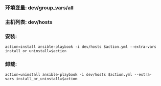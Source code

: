 ### 环境变量: dev/group_vars/all ###
### 主机列表: dev/hosts ###
### 安装:  ###
```
action=install ansible-playbook -i dev/hosts $action.yml --extra-vars install_or_uninstall=$action
```
### 卸载: ###
```
action=uninstall ansible-playbook -i dev/hosts $action.yml --extra-vars install_or_uninstall=$action
```
